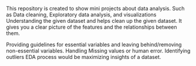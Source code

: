 This repository is created to show mini projects about data analysis. Such as Data cleaning, Exploratory data analysis, and visualizations
Understanding the given dataset and helps clean up the given dataset. It gives you a clear picture of the features and the relationships between them.

Providing guidelines for essential variables and leaving behind/removing non-essential variables.
Handling Missing values or human error.
Identifying outliers
EDA process would be maximizing insights of a dataset.
